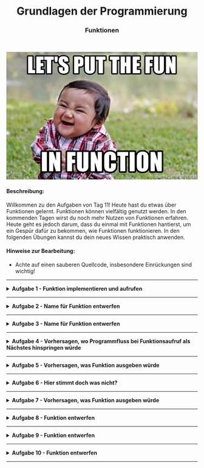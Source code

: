 
<h1 align="center">Grundlagen der Programmierung</h1>
<h3 align="center">Funktionen</h3>
<br>

<p align="center">
  <img src="img/img.png" />
</p>

#### Beschreibung:

Willkommen zu den Aufgaben von Tag 11!
Heute hast du etwas über Funktionen gelernt.
Funktionen können vielfältig genutzt werden.
In den kommenden Tagen wirst du noch mehr Nutzen von Funktionen erfahren.
Heute geht es jedoch darum, dass du einmal mit Funktionen hantierst, 
um ein Gespür dafür zu bekommen, wie Funktionen funktionieren.
In den folgenden Übungen kannst du dein neues Wissen praktisch anwenden.


#### Hinweise zur Bearbeitung:

- Achte auf einen sauberen Quellcode, insbesondere Einrückungen sind wichtig!

---

<details>
<summary> <b> Aufgabe 1 - Funktion implementieren und aufrufen </b> </summary>

Willkommen zu deiner ersten Aufgabe in dieser Übung. In dieser Aufgabe wirst du deine erste Funktion implementieren. Die beschriebene Funktion wird in der Konsole eine Summe ausgeben.

Vorgaben:
- fange oberhalb der main-Funktion an
- schreibe das Keyword für Funktionen “fun”
- nenne deine Funktion “sum()”
- lege im Rumpf zwei Variablen an:
  - number1 = 3
  - number2 = 7
- gebe mit der print-Anweisung die Summe in der Konsole aus “print(number1 + number2)”
- rufe “sum()” in der Main-Funktion auf


**Datei für die Aufgabe:** *1_FunktionImplementierenUndAufrufen*

</details>

---

<details>
<summary> <b> Aufgabe 2 - Name für Funktion entwerfen  </b> </summary>

It’s magic time. Worte und Namen sind mächtig. Was denkst du wieso alle Zauberer und Magier ihre Magie mit Sprüchen wirken. Diese Macht gilt für alles was einen Namen hat. Deswegen sei weise in der Namensgebung. Ansonsten wird dir dessen Magie noch zum Verhängnis. Bist du ein Champion der magischen IT-Künste? Das wirst du in den folgenden Aufgaben herausfinden.
Weiter unten findest du einen Codeschnipsel einer Funktion. Mit dieser Funktion kann ein Zauberer einen Schutzzauber wirken. Überlege dir einen passenden Namen.

```
fun _________(){
   var magicNo1 = "Expecto"
   var magicNo2 = "Patronom"
   print(magicNo1 + magicNo2 + "!!!")
}
```

**Datei für die Aufgabe:** *2_Textabgabe.kt*

</details>

---

<details>
<summary> <b> Aufgabe 3 - Name für Funktion entwerfen  </b> </summary>

Dein Chef hat eine Formel entdeckt, mit der er das Volumen eines Würfels berechnen kann. Aber er tut sich schwer mit der Namensgebung. Kannst du Ihm dabei helfen einen geeigneten Namen zu formulieren?

```
fun _______(){
   var side = 4
   var volume = side * side * side
   print("Das Volumen des Wuerfels betraegt: " + volume + " cm^3")
}

```

**Datei für die Aufgabe:** *3_Textabgabe.kt*

</details>

---

<details>
<summary> <b> Aufgabe 4 - Vorhersagen, wo Programmfluss bei Funktionsaufruf als Nächstes hinspringen würde </b> </summary>

Hier gibt es jetzt 2 Funktionen, die in der Main-Funktion aufgerufen werden. Schreibe in die Aufgabe was in der Konsole ausgegeben wird.

Beantworte danach die Fragen in der Datei.

```
fun animal() {
    val myAnimal: String = "Dog"
    println(myAnimal)
}
fun number() {
    val myNumber: Int = 8
    println(myNumber)
}
fun main(){
   number()
   animal()
}
```

**Datei für die Aufgabe:** *4_Textabgabe.kt*

</details>

---

<details>
<summary> <b> Aufgabe 5 - Vorhersagen, was Funktion ausgeben würde  </b> </summary>

Wie macht der Hund? Im Folgendem Beispiel haben wir eine Funktion gegeben, die bellen() heißt. Aber es sind Laute von verschiedenen Tieren gegeben. Welche der Variable sollte ausgegeben werden, damit das bellen() richtig ist?

```
fun bellen(){
var b1 = "Wuff"
var b2 = "Miau"
var b3 = "AUUUUUU"
var b4 = "Kleff"
}
```

**Datei für die Aufgabe:** *5_Textabgabe.kt*

</details>

---

<details>
<summary> <b> Aufgabe 6 - Hier stimmt doch was nicht?  </b> </summary>

Diese Funktion sollte eigentlich zwei Zahlen addieren, allerdings hat der Programmierer hier einen Fehler gemacht. Schreibe in deinen eigenen Worten auf wo der Fehler liegt. 

```
addition() {
    val number1 = 10
    val number2 = 4
    println(number1 + number2)
}
```

**Datei für die Aufgabe:** *6_Textabgabe.kt*

</details>

---

<details>
<summary> <b> Aufgabe 7 - Vorhersagen, was Funktion ausgeben würde  </b> </summary>

Was genau wird in der gegebenen Funktion ausgegeben?

```
fun myFavoriteMovie() {
    val movies: MutableList<String> = mutableListOf("Matrix", "Avengers", "Der Pate", "Toy Story")
    val favMovie: String = movies[movies.size-1]
    println(favMovie)
}
```

**Datei für die Aufgabe:** *7_Textabgabe.kt*

</details>

---

<details>
<summary> <b> Aufgabe 8 - Funktion entwerfen  </b> </summary>

a)
Ein Freund hat eine Entdeckung gemacht. Er hat rausgefunden, wie man den Flächeninhalt eines Quadrats berechnet. Die Formel ist a*a. Mit dieser Formel kann man auch den Inhalt eines rechtwinkligen Dreiecks berechnen, indem man das ganze durch 2 teilt.

Implementiere die Berechnung für ein rechtwinkliges Dreieck in einer Funktion. Am Ende dieser Funktion soll das Ergebnis mit println() ausgegeben werden. Überlege dir auch einen passenden (englischen) Namen. Die Seiten des Quadrats sollen hier 4 cm Länge haben.

b)
Ändere nun die Funktion, die du in a) geschrieben hast. 
Die Seitenlänge des Quadrats soll nun nicht mehr statisch 4cm sein, sondern vom Nutzer mithilfe einer Eingabe zur Laufzeit bestimmt werden.

**Datei für die Aufgabe:** *8_FunktionEntwerfen.kt*

</details>

---

<details>
<summary> <b> Aufgabe 9 - Funktion entwerfen </b></summary>

Schreibe eine Funktion waitForSeconds.
- Innerhalb dieser Funktion soll der Nutzer eine Ganzzahl-Eingabe via der Konsole machen. Diese Eingabe soll dann genutzt werden, um das Programm so viele Sekunden anzuhalten.
- Tipp: Um das Programm warten zu lassen, benutze Thread.sleep(). 
- Thread erwartet von uns gesagt zu bekommen, wieviele Millisekunden das Programm schlafen soll.
- Die Millisekunden müssen als long angegeben werden. Wandle also den Input des Nutzers um mit toLong().
- Rufe diese Funktion in der main-Funktion auf!
</details>

---

<details>
<summary> <b> Aufgabe 10 - Funktion entwerfen </b></summary>

- Gegeben ist eine Liste mit 20 beliebten deutschen Vornamen und eine Map aus Nachnamen und deren Häufigkeit.
- a) Schreibe nun eine Funktion nameGenerator(). Diese Funktion nimmt einen zufälligen Vornamen und Nachnamen aus den Listen und gibt so dann einen Vollständigen Namen auf der Konsole aus:
- b)  Schreibe eine 2. Funktion fancyNameGenerator() . Diese Funktion soll uns einen Namen mit der Folgenden Form generieren:
  "$vorname1-$vorname2 von $nachname".
  Die Ausgabe könnte dann wie folgt aussehen: 
  <img width="343" alt="Bildschirm­foto 2023-03-27 um 08 41 26" src="https://user-images.githubusercontent.com/108675807/227860744-b91cd268-b677-4a6b-b1c0-9e741633ec30.png">

  
- c)starte das main-Programm, sodass jeweils 5 Namen und 5 fancy Namen ausgegeben werden.

</details>

---
